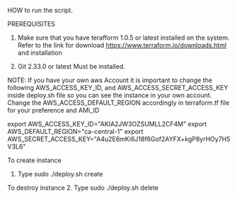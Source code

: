 HOW to run the script.

PREREQUISITES

1. Make sure that you have terafform 1.0.5 or latest installed on the system. 
Refer to the link for download https://www.terraform.io/downloads.html and installation

2. Git 2.33.0 or latest Must be installed.

NOTE: If you have your own aws Account it is important to change the following AWS_ACCESS_KEY_ID, and AWS_ACCESS_SECRET_ACCESS_KEY inside deploy.sh file so you can see the instance in your own account.
Change the AWS_ACCESS_DEFAULT_REGION accordingly in terraform.tf file for your preference and AMI_ID

export AWS_ACCESS_KEY_ID="AKIA2JW3OZSUMLL2CF4M"
export AWS_DEFAULT_REGION="ca-central-1"
export AWS_SECRET_ACCESS_KEY="A4u2E6mKi6J18f6Gof2AYFX+kgP8yrHOy7H5V3L6" 

To create instance
1. Type sudo ./deploy.sh create

To destroy instance
2. Type sudo ./deploy.sh delete
